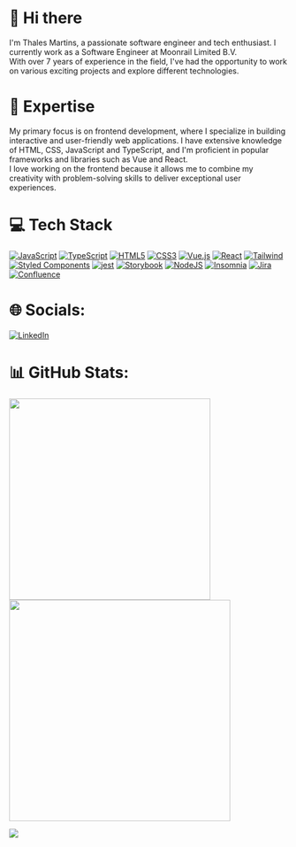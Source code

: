 # 👋 Hi there

I'm Thales Martins, a passionate software engineer and tech enthusiast. I currently work as a Software Engineer at Moonrail Limited B.V. </br>
With over 7 years of experience in the field, I've had the opportunity to work on various exciting projects and explore different technologies.


# 🚀 Expertise

My primary focus is on frontend development, where I specialize in building interactive and user-friendly web applications. I have extensive knowledge of HTML, CSS, JavaScript and TypeScript, and I'm proficient in popular frameworks and libraries such as Vue and React. </br> 
I love working on the frontend because it allows me to combine my creativity with problem-solving skills to deliver exceptional user experiences.

# 💻 Tech Stack
[![JavaScript](https://img.shields.io/badge/javascript-%23323330.svg?style=for-the-badge&logo=javascript&logoColor=%23F7DF1E)](https://developer.mozilla.org/en-US/docs/Web/JavaScript) [![TypeScript](https://img.shields.io/badge/typescript-%23007ACC.svg?style=for-the-badge&logo=typescript&logoColor=white)](https://www.typescriptlang.org/) [![HTML5](https://img.shields.io/badge/html5-%23E34F26.svg?style=for-the-badge&logo=html5&logoColor=white)](https://developer.mozilla.org/en-US/docs/Glossary/HTML5) [![CSS3](https://img.shields.io/badge/css3-%231572B6.svg?style=for-the-badge&logo=css3&logoColor=white)](https://developer.mozilla.org/en-US/docs/Web/CSS) [![Vue.js](https://img.shields.io/badge/vuejs-%2335495e.svg?style=for-the-badge&logo=vuedotjs&logoColor=%234FC08D)](https://vuejs.org/) [![React](https://img.shields.io/badge/react-%2320232a.svg?style=for-the-badge&logo=react&logoColor=%2361DAFB)](https://react.dev/) [![Tailwind](https://img.shields.io/badge/Tailwind-38bdf8.svg?style=for-the-badge&logo=tailwind&logoColor=white)](https://tailwindcss.com/) [![Styled Components](https://img.shields.io/badge/styled--components-DB7093?style=for-the-badge&logo=styled-components&logoColor=white)](https://styled-components.com/) [![jest](https://img.shields.io/badge/jest-red.svg?style=for-the-badge&logo=jest&logoColor=%white)](https://jestjs.io/) [![Storybook](https://img.shields.io/badge/Storybook-white.svg?style=for-the-badge&logo=storybook&logoColor=%white)](https://storybook.js.org/) [![NodeJS](https://img.shields.io/badge/NodeJS-026e00.svg?style=for-the-badge&logo=nodedotjs&logoColor=white)](https://nodejs.org/) [![Insomnia](https://img.shields.io/badge/Insomnia-4000BF?style=for-the-badge&logo=insomnia&logoColor=white)](https://insomnia.rest/) [![Jira](https://img.shields.io/badge/jira-%230A0FFF.svg?style=for-the-badge&logo=jira&logoColor=white)](https://www.atlassian.com/software/jira) [![Confluence](https://img.shields.io/badge/Confluence-%23000000.svg?style=for-the-badge&logo=confluence&logoColor=white)](https://www.atlassian.com/software/confluence)

# 🌐 Socials:
[![LinkedIn](https://img.shields.io/badge/LinkedIn-%230077B5.svg?logo=linkedin&logoColor=white)](https://linkedin.com/in/linkthales)

# 📊 GitHub Stats:
<img src="https://github-readme-stats-wheat-two-53.vercel.app/api?username=linkthales&theme=omni&hide_border=false&include_all_commits=false&count_private=false"  width="364px" />                    <img src="https://github-readme-streak-stats.herokuapp.com/?user=linkthales&theme=omni&hide_border=false"  width="400px" />



![](https://github-readme-stats-wheat-two-53.vercel.app/api/top-langs/?username=linkthales&theme=omni&hide_border=false&include_all_commits=false&count_private=false&layout=compact)
